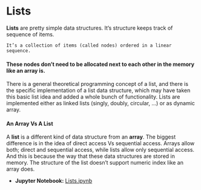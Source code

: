 # Lists

**Lists** are pretty simple data structures. It’s structure keeps track of sequence of items.

```
It’s a collection of items (called nodes) ordered in a linear sequence.
```

#### These nodes don’t need to be allocated next to each other in the memory like an array is.

There is a general theoretical programming concept of a list, and there is the specific implementation of a list data structure, which may have taken this basic list idea and added a whole bunch of functionality. Lists are implemented either as linked lists (singly, doubly, circular, …) or as dynamic array.

#### An Array Vs A List
A **list** is a different kind of data structure from an **array**.
The biggest difference is in the idea of direct access Vs sequential access. Arrays allow both; direct and sequential access, while lists allow only sequential access. And this is because the way that these data structures are stored in memory.
The structure of the list doesn’t support numeric index like an array does.

- **Jupyter Notebook:** [Lists.ipynb](Lists.ipynb)
